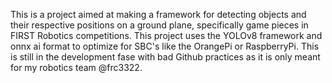 This is a project aimed at making a framework for detecting objects and their respective positions on a ground plane, specifically game pieces in FIRST Robotics competitions. This project uses the YOLOv8 framework and onnx ai format to optimize for SBC's like the OrangePi or RaspberryPi. This is still in the development fase with bad Github practices as it is only meant for my robotics team @frc3322.
